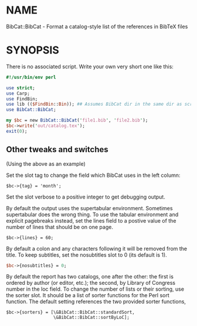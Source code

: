 # NAME

BibCat::BibCat - Format a catalog-style list of the references in BibTeX files

# SYNOPSIS

There is no associated script.  Write your own very short one like this:

```perl
#!/usr/bin/env perl

use strict;
use Carp;
use FindBin;
use lib (($FindBin::Bin)); ## Assumes BibCat dir in the same dir as script
use BibCat::BibCat;

my $bc = new BibCat::BibCat('file1.bib', 'file2.bib');
$bc->write('out/catalog.tex');
exit(0);
```

## Other tweaks and switches

(Using the above as an example)

Set the slot tag to change the field which BibCat uses in the left
column:

```
$bc->{tag} = 'month';
```

Set the slot verbose to a positive integer to get debugging output.

By default the output uses the supertabular environment.  Sometimes
supertabular does the wrong thing.  To use the tabular environment and
explicit pagebreaks instead, set the lines field to a postive value of
the number of lines that should be on one page.

```
$bc->{lines} = 60;
```

By default a colon and any characters following it will be removed
from the title.  To keep subtitles, set the nosubtitles slot to 0 (its
default is 1).

```perl
$bc->{nosubtitles} = 0;
```

By default the report has two catalogs, one after the other: the first
is ordered by author (or editor, etc.); the second, by Library of
Congress number in the loc field.  To change the number of lists or
their sorting, use the sorter slot.  It should be a list of sorter
functions for the Perl sort function.  The default setting references
the two provided sorter functions,

```
$bc->{sorters} = [\&BibCat::BibCat::standardSort,
                  \&BibCat::BibCat::sortByLoC];
```
